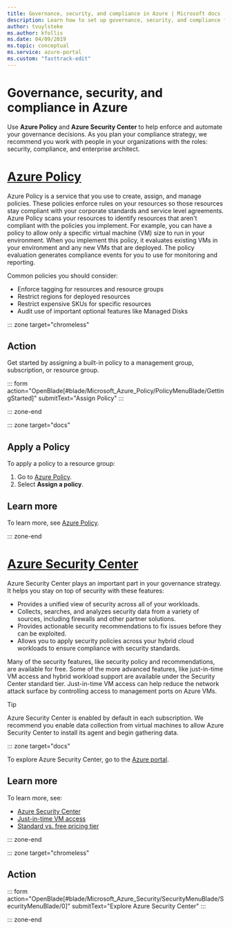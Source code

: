 ```yaml
---
title: Governance, security, and compliance in Azure | Microsoft docs
description: Learn how to set up governance, security, and compliance for your Azure environment
author: tvuylsteke
ms.author: kfollis
ms.date: 04/09/2019
ms.topic: conceptual
ms.service: azure-portal
ms.custom: "fasttrack-edit"
---
```

# Governance, security, and compliance in Azure

Use **Azure Policy** and **Azure Security Center** to help enforce and automate your governance decisions. As you plan your compliance strategy, we recommend you work with people in your organizations with the roles: security, compliance, and enterprise architect.

# [Azure Policy](#tab/AzurePolicy)

Azure Policy is a service that you use to create, assign, and manage policies. These policies enforce rules on your resources so those resources stay compliant with your corporate standards and service level agreements. Azure Policy scans your resources to identify resources that aren't compliant with the policies you implement. For example, you can have a policy to allow only a specific virtual machine (VM) size to run in your environment. When you implement this policy, it evaluates existing VMs in your environment and any new VMs that are deployed. The policy evaluation generates compliance events for you to use for monitoring and reporting.

Common policies you should consider:

- Enforce tagging for resources and resource groups
- Restrict regions for deployed resources
- Restrict expensive SKUs for specific resources
- Audit use of important optional features like Managed Disks

::: zone target="chromeless"

## Action

Get started by assigning a built-in policy to a management group, subscription, or resource group.

::: form action="OpenBlade[#blade/Microsoft_Azure_Policy/PolicyMenuBlade/GettingStarted]" submitText="Assign Policy" :::

::: zone-end

::: zone target="docs"

## Apply a Policy

To apply a policy to a resource group:

1. Go to [Azure Policy](https://portal.azure.com/#blade/Microsoft_Azure_Policy/PolicyMenuBlade/GettingStarted).
1. Select **Assign a policy**.

## Learn more

To learn more, see [Azure Policy](/azure/azure-policy/).

::: zone-end

# [Azure Security Center](#tab/AzureSecurityCenter)

Azure Security Center plays an important part in your governance strategy. It helps you stay on top of security with these features:

- Provides a unified view of security across all of your workloads.
- Collects, searches, and analyzes security data from a variety of sources, including firewalls and other partner solutions.
- Provides actionable security recommendations to fix issues before they can be exploited.
- Allows you to apply security policies across your hybrid cloud workloads to ensure compliance with security standards.

Many of the security features, like security policy and recommendations, are available for free. Some of the more advanced features, like just-in-time VM access and hybrid workload support are available under the Security Center standard tier. Just-in-time VM access can help reduce the network attack surface by controlling access to management ports on Azure VMs.

> [!TIP]
> Azure Security Center is enabled by default in each subscription. We recommend you enable data collection from virtual machines to allow Azure Security Center to install its agent and begin gathering data.

::: zone target="docs"

To explore Azure Security Center, go to the [Azure portal](https://portal.azure.com/#blade/Microsoft_Azure_Security/SecurityMenuBlade/SecurityMenuBlade/0).

## Learn more

To learn more, see:

- [Azure Security Center](/azure/security-center/)
- [Just-in-time VM access](/azure/security-center/security-center-just-in-time#how-does-just-in-time-access-work)
- [Standard vs. free pricing tier](https://azure.microsoft.com/pricing/details/security-center/)

::: zone-end

::: zone target="chromeless"
## Action

::: form action="OpenBlade[#blade/Microsoft_Azure_Security/SecurityMenuBlade/SecurityMenuBlade/0]" submitText="Explore Azure Security Center" :::

::: zone-end
